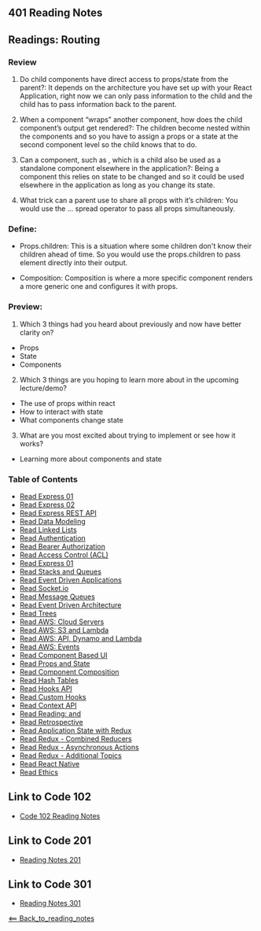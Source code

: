## 401 Reading Notes

## Readings: Routing

### Review

1. Do child components have direct access to props/state from the parent?: It depends on the architecture you have set up with your React Application, right now we can only pass information to the child and the child has to pass information back to the parent.

2. When a component “wraps” another component, how does the child component’s output get rendered?: The children become nested within the components and so you have to assign a props or a state at the second component level so the child knows that to do. 

3. Can a component, such as <Content />, which is a child also be used as a standalone component elsewhere in the application?: Being a component this relies on state to be changed and so it could be used elsewhere in the application as long as you change its state. 

4. What trick can a parent use to share all props with it’s children: You would use the ... spread operator to pass all props simultaneously. 

### Define: 

- Props.children: This is a situation where some children don't know their children ahead of time. So you would use the props.children to pass element directly into their output.

- Composition: Composition is where a more specific component renders a more generic one and configures it with props.

### Preview:

1. Which 3 things had you heard about previously and now have better clarity on?

- Props
- State
- Components

2. Which 3 things are you hoping to learn more about in the upcoming lecture/demo?

- The use of props within react
- How to interact with state
- What components change state

3. What are you most excited about trying to implement or see how it works?

- Learning more about components and state

### Table of Contents
- [Read Express 01](01_Reading.md)
- [Read Express 02](02_Reading.md)
- [Read Express REST API](03_Reading.md)
- [Read Data Modeling](04_Reading.md)
- [Read Linked Lists](05_Reading.md)
- [Read Authentication](06_Reading.md)
- [Read Bearer Authorization](07_Reading.md)
- [Read Access Control (ACL)](08_Reading.md)
- [Read Express 01](09_Reading.md)
- [Read Stacks and Queues](10_Reading.md)
- [Read Event Driven Applications](11_Reading.md)
- [Read Socket.io](12_Reading.md)
- [Read Message Queues](13_Reading.md)
- [Read Event Driven Architecture](14_Reading.md)
- [Read Trees](15_Reading.md)
- [Read AWS: Cloud Servers](16_Reading.md)
- [Read AWS: S3 and Lambda](17_Reading.md)
- [Read AWS: API, Dynamo and Lambda](18_Reading.md)
- [Read AWS: Events](19_Reading.md)
- [Read Component Based UI](26_Reading.md)
- [Read Props and State](27_Reading.md)
- [Read Component Composition](28_Reading.md)
- [Read Hash Tables](30_Reading.md)
- [Read Hooks API](31_Reading.md)
- [Read Custom Hooks](32_Reading.md)
- [Read Context API](33_Reading.md)
- [Read Reading: <Login /> and <Auth />](34_Reading.md)
- [Read Retrospective](35_Reading.md)
- [Read Application State with Redux](36_Reading.md)
- [Read Redux - Combined Reducers](37_Reading.md)
- [Read Redux - Asynchronous Actions](38_Reading.md)
- [Read Redux - Additional Topics](39_Reading.md)
- [Read React Native](41_Reading.md)
- [Read Ethics](42_Reading.md)

## Link to Code 102
- [Code 102 Reading Notes](https://jtaisey389.github.io/reading-notes/)

## Link to Code 201
- [Reading Notes 201](https://jtaisey389.github.io/reading-notes201.md/)

## Link to Code 301
- [Reading Notes 301](jtaisey389.github.io/reading-notes301.md/)

[<== Back_to_reading_notes](jtaisey389.github.io/401_readingnotes.md/)